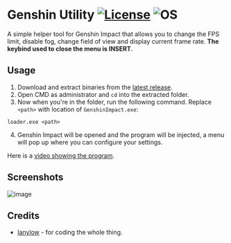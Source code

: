 # Genshin Utility [![License](https://img.shields.io/badge/License-GPL3.0-green.svg)](https://github.com/lanylow/genshin-utility/blob/main/LICENSE) ![OS](https://img.shields.io/badge/OS-Windows-green.svg)

A simple helper tool for Genshin Impact that allows you to change the FPS limit, disable fog, change field of view and display current frame rate. **The keybind used to close the menu is INSERT**.

## Usage

1. Download and extract binaries from the [latest release](https://github.com/lanylow/genshin-utility/releases).
2. Open CMD as administrator and `cd` into the extracted folder.
3. Now when you're in the folder, run the following command. Replace `<path>` with location of `GenshinImpact.exe`:
```
loader.exe <path>
```
4. Genshin Impact will be opened and the program will be injected, a menu will pop up where you can configure your settings.

Here is a [video showing the program](https://www.youtube.com/watch?v=ia_Q1pS92RI).

## Screenshots

![image](https://user-images.githubusercontent.com/31806776/163672802-f3de235a-c998-4475-9e45-0213d20cf7c3.png)

## Credits

* [lanylow](https://github.com/lanylow) - for coding the whole thing.
